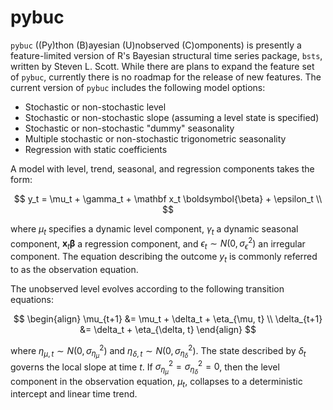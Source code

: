 # pybuc
<code/>pybuc</code> ((Py)thon (B)ayesian (U)nobserved (C)omponents) is presently a feature-limited version of R's Bayesian structural time series package, <code/>bsts</code>, written by Steven L. Scott. While there are plans to expand the feature set of <code/>pybuc</code>, currently there is no roadmap for the release of new features. The current version of <code/>pybuc</code> includes the following model options: 

<ul>
    <li>Stochastic or non-stochastic level</li>
    <li>Stochastic or non-stochastic slope (assuming a level state is specified)</li>
    <li>Stochastic or non-stochastic "dummy" seasonality</li>
    <li>Multiple stochastic or non-stochastic trigonometric seasonality</li>
    <li>Regression with static coefficients</li>
</ul>

A model with level, trend, seasonal, and regression components takes the form:

$$
y_t = \mu_t + \gamma_t + \mathbf x_t \boldsymbol{\beta} + \epsilon_t \\
$$

where $\mu_t$ specifies a dynamic level component, $\gamma_t$ a dynamic seasonal component, $\mathbf x_t \boldsymbol{\beta}$ a regression component, and $\epsilon_t \sim N(0, \sigma_{\epsilon}^2)$ an irregular component. The equation describing the outcome $y_t$ is commonly referred to as the observation equation. 

The unobserved level evolves according to the following transition equations:

$$
\begin{align}
    \mu_{t+1} &= \mu_t + \delta_t + \eta_{\mu, t} \\
    \delta_{t+1} &= \delta_t + \eta_{\delta, t}
\end{align}
$$

where $\eta_{\mu, t} \sim N(0, \sigma_{\eta_\mu}^2)$ and $\eta_{\delta, t} \sim N(0, \sigma_{\eta_\delta}^2)$. The state described by $\delta_t$ governs the local slope at time $t$. If $\sigma_{\eta_\mu}^2 = \sigma_{\eta_\delta}^2 = 0$, then the level component in the observation equation, $\mu_t$, collapses to a deterministic intercept and linear time trend.
